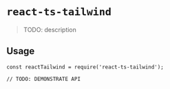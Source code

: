 # `react-ts-tailwind`

> TODO: description

## Usage

```
const reactTailwind = require('react-ts-tailwind');

// TODO: DEMONSTRATE API
```
